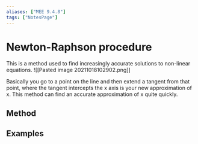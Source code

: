 ```yaml
---
aliases: ["MEE 9.4.8"]
tags: ["NotesPage"]
---
```


# Newton-Raphson procedure
This is a method used to find increasingly accurate solutions to non-linear equations.
![[Pasted image 20211018102902.png]]

Basically you go to a point on the line and then extend a tangent from that point, where the tangent intercepts the x axis is your new approximation of x. This method can find an accurate approximation of x quite quickly. 

## Method


## Examples
